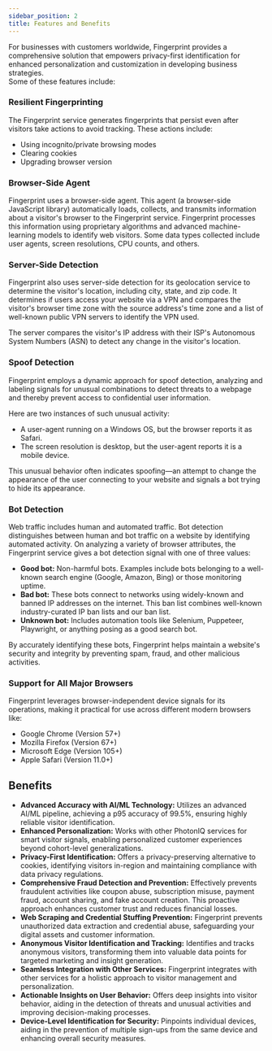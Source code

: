 ```yaml
---
sidebar_position: 2
title: Features and Benefits
---
```


For businesses with customers worldwide, Fingerprint provides a comprehensive solution that empowers privacy-first identification for enhanced personalization and customization in developing business strategies.  
Some of these features include: 

### Resilient Fingerprinting​

The Fingerprint service generates fingerprints that persist even after visitors take actions to avoid tracking. These actions include:

- Using incognito/private browsing modes
- Clearing cookies
- Upgrading browser version

### Browser-Side Agent

Fingerprint uses a browser-side agent. This agent (a browser-side JavaScript library) automatically loads, collects, and transmits information about a visitor's browser to the Fingerprint service. Fingerprint processes this information using proprietary algorithms and advanced machine-learning models to identify web visitors. Some data types collected include user agents, screen resolutions, CPU counts, and others.

### Server-Side Detection

Fingerprint also uses server-side detection for its geolocation service to determine the visitor's location, including city, state, and zip code. It determines if users access your website via a VPN and compares the visitor's browser time zone with the source address's time zone and a list of well-known public VPN servers to identify the VPN used.

The server compares the visitor's IP address with their ISP's Autonomous System Numbers (ASN) to detect any change in the visitor's location. 

### Spoof Detection
Fingerprint employs a dynamic approach for spoof detection, analyzing and labeling signals for unusual combinations to detect threats to a webpage and thereby prevent access to confidential user information. 

Here are two instances of such unusual activity:

- A user-agent running on a Windows OS, but the browser reports it as Safari.
- The screen resolution is desktop, but the user-agent reports it is a mobile device.

This unusual behavior often indicates spoofing—an attempt to change the appearance of the user connecting to your website and signals a bot trying to hide its appearance. 

### Bot Detection
Web traffic includes human and automated traffic. Bot detection distinguishes between human and bot traffic on a website by identifying automated activity. 
On analyzing a variety of browser attributes, the Fingerprint service gives a bot detection signal with one of three values: 
- **Good bot:** Non-harmful bots. Examples include bots belonging to a well-known search engine (Google, Amazon, Bing) or those monitoring uptime. 
- **Bad bot:** These bots connect to networks using widely-known and banned IP addresses on the internet. This ban list combines well-known industry-curated IP ban lists and our ban list.
- **Unknown bot:** Includes automation tools like Selenium, Puppeteer, Playwright, or anything posing as a good search bot.

By accurately identifying these bots, Fingerprint helps maintain a website's security and integrity by preventing spam, fraud, and other malicious activities.

### Support for All Major Browsers

Fingerprint leverages browser-independent device signals for its operations, making it practical for use across different modern browsers like:

- Google Chrome (Version 57+)
- Mozilla Firefox (Version 67+)
- Microsoft Edge (Version 105+)
- Apple Safari (Version 11.0+)

## Benefits

- **Advanced Accuracy with AI/ML Technology:** Utilizes an advanced AI/ML pipeline, achieving a p95 accuracy of 99.5%, ensuring highly reliable visitor identification.
- **Enhanced Personalization:** Works with other PhotonIQ services for smart visitor signals, enabling personalized customer experiences beyond cohort-level generalizations.
- **Privacy-First Identification:** Offers a privacy-preserving alternative to cookies, identifying visitors in-region and maintaining compliance with data privacy regulations.
- **Comprehensive Fraud Detection and Prevention:** Effectively prevents fraudulent activities like coupon abuse, subscription misuse, payment fraud, account sharing, and fake account creation. This proactive approach enhances customer trust and reduces financial losses.
- **Web Scraping and Credential Stuffing Prevention:** Fingerprint prevents unauthorized data extraction and credential abuse, safeguarding your digital assets and customer information.
- **Anonymous Visitor Identification and Tracking:** Identifies and tracks anonymous visitors, transforming them into valuable data points for targeted marketing and insight generation.
- **Seamless Integration with Other Services:** Fingerprint integrates with other services for a holistic approach to visitor management and personalization.
- **Actionable Insights on User Behavior:** Offers deep insights into visitor behavior, aiding in the detection of threats and unusual activities and improving decision-making processes.
- **Device-Level Identification for Security:** Pinpoints individual devices, aiding in the prevention of multiple sign-ups from the same device and enhancing overall security measures.